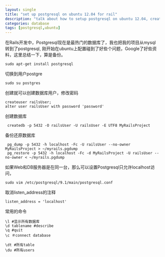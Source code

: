 ```yaml
---
layout: single
title: "set up postgresql on ubuntu 12.04 for rail"
description: "talk about how to setup postgresql on ubuntu 12.04, create user and databases. Also introduce some basic postgresql command"
categories: database
tags: [postgresql,ubuntu]
---
```

在Rails开发中，Postgresql现在是最热门的数据库了，我也把我的项目从mysql转到了postgresql, 刚开始在ubuntu上配置碰到了好些个问题，Google了好些资料，这里总结一下，算是备份。

	sudo apt-get install postgresql

切换到用户postgre

	sudo su postgres

创建就可以创建数据库用户，修改密码

	createuser railsUser;
	alter user railsUser with password 'password'

 创建数据库

```
 createdb -p 5432 -O railsUser -U railsUser -E UTF8 MyRailsProject
```

 备份还原数据库

```
 pg_dump -p 5432 -h localhost -Fc -U railsUser --no-owner MyRailsProject > ~/myrails.pgdump
 pg_restore -p 5432 -h localhost -Fc -d MyRailsProject -U railsUser --no-owner < ~/myrails.pgdump
```

如果Web和DB服务器是在同一台，那么可以设置Postgresql只允许localhost访问，

	sudo vim /etc/postgresql/9.1/main/postgresql.conf

取消listen_address的注释

	listen_address = 'localhost'


常用的命令

	\l #显示所有数据库
	\d tablename #describe
	\q #quit
	\c ＃connect database

	\dt #所有table
	\du #所有users
